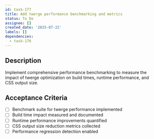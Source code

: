```yaml
---
id: task-177
title: Add twerge performance benchmarking and metrics
status: To Do
assignee: []
created_date: '2025-07-22'
labels: []
dependencies:
  - task-176
---
```


## Description

Implement comprehensive performance benchmarking to measure the impact of twerge optimization on build times, runtime performance, and CSS output size.

## Acceptance Criteria

- [ ] Benchmark suite for twerge performance implemented
- [ ] Build time impact measured and documented
- [ ] Runtime performance improvements quantified
- [ ] CSS output size reduction metrics collected
- [ ] Performance regression detection enabled
